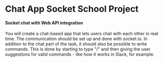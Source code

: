# Chat App Socket School Project

#### Socket chat with Web API integration

You will create a chat-based app that lets users chat with each other in real time. The communication should be set up and done with socket.io. In addition to the chat part of the task, it should also be possible to write commands. This is done by starting to type "/" and then giving the user suggestions for valid commands - like how it works in Slack, for example.
